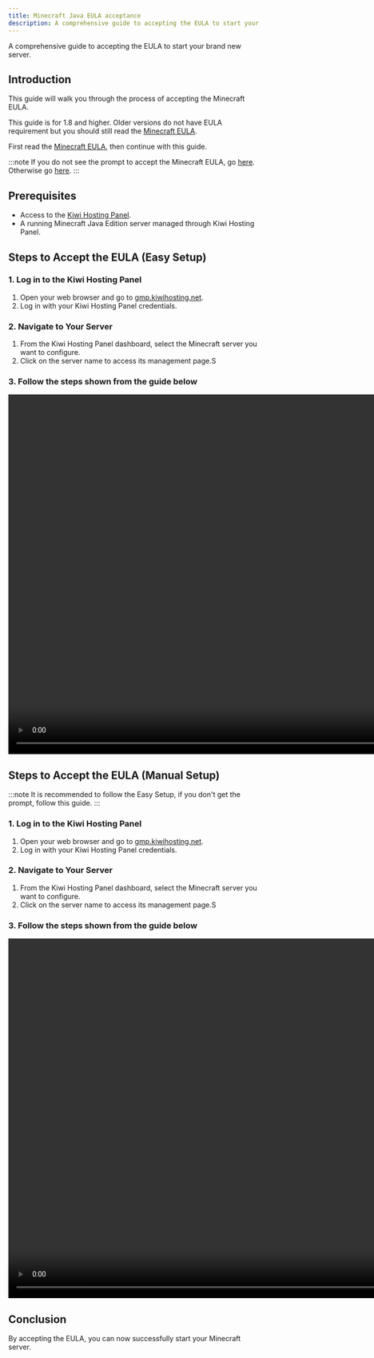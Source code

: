 ```yaml
---
title: Minecraft Java EULA acceptance
description: A comprehensive guide to accepting the EULA to start your brand new server.
---
```


A comprehensive guide to accepting the EULA to start your brand new server.

## Introduction

This guide will walk you through the process of accepting the Minecraft EULA.

This guide is for 1.8 and higher. Older versions do not have EULA requirement but you should still read the [Minecraft EULA](https://www.minecraft.net/eula).

First read the [Minecraft EULA](https://www.minecraft.net/eula), then continue with this guide.

:::note
If you do not see the prompt to accept the Minecraft EULA, go [here](#steps-to-accept-the-eula-manual-setup). Otherwise go [here](#steps-to-accept-the-eula-easy-setup).
:::

## Prerequisites

-   Access to the [Kiwi Hosting Panel](https://gmp.kiwihosting.net).
-   A running Minecraft Java Edition server managed through Kiwi Hosting Panel.

## Steps to Accept the EULA (Easy Setup)

### 1. Log in to the Kiwi Hosting Panel

1. Open your web browser and go to [gmp.kiwihosting.net](https://gmp.kiwihosting.net).
2. Log in with your Kiwi Hosting Panel credentials.

### 2. Navigate to Your Server

1. From the Kiwi Hosting Panel dashboard, select the Minecraft server you want to configure.
2. Click on the server name to access its management page.S

### 3. Follow the steps shown from the guide below

<video width="1280" height="720" autoplay loop muted>
  <source src="/assets/tutorials/eula-auto.mp4" type="video/mp4">
  Your browser does not support the video tag.
</video>

## Steps to Accept the EULA (Manual Setup)

:::note
It is recommended to follow the Easy Setup, if you don't get the prompt, follow this guide.
:::

### 1. Log in to the Kiwi Hosting Panel

1. Open your web browser and go to [gmp.kiwihosting.net](https://gmp.kiwihosting.net).
2. Log in with your Kiwi Hosting Panel credentials.

### 2. Navigate to Your Server

1. From the Kiwi Hosting Panel dashboard, select the Minecraft server you want to configure.
2. Click on the server name to access its management page.S

### 3. Follow the steps shown from the guide below

<video width="1280" height="720" autoplay loop muted>
  <source src="/assets/tutorials/eula-manual.mp4" type="video/mp4">
  Your browser does not support the video tag.
</video>

## Conclusion

By accepting the EULA, you can now successfully start your Minecraft server.
